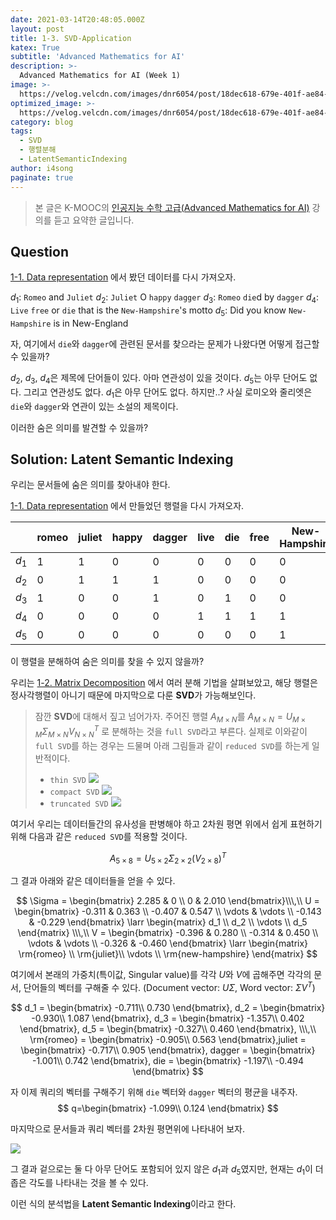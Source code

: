 ```yaml
---
date: 2021-03-14T20:48:05.000Z
layout: post
title: 1-3. SVD-Application
katex: True
subtitle: 'Advanced Mathematics for AI'
description: >-
  Advanced Mathematics for AI (Week 1)
image: >-
  https://velog.velcdn.com/images/dnr6054/post/18dec618-679e-401f-ae84-0363b8d6c558/image.png
optimized_image: >-
  https://velog.velcdn.com/images/dnr6054/post/18dec618-679e-401f-ae84-0363b8d6c558/image.png
category: blog
tags:
  - SVD
  - 행렬분해
  - LatentSemanticIndexing
author: i4song
paginate: true
---
```

> 본 글은 K-MOOC의 [인공지능 수학 고급(Advanced Mathematics for AI)](http://www.kmooc.kr/courses/course-v1:SKKUk+SKKU_60+2023_T1/course/) 강의를 듣고 요약한 글입니다. 

## Question

[1-1. Data representation](https://velog.io/@dnr6054/1-1-Data-Representation) 에서 봤던 데이터를 다시 가져오자.

$d_1$: `Romeo` and `Juliet`
$d_2$: `Juliet` O `happy` `dagger`
$d_3$: `Romeo` `die`d by `dagger`
$d_4$: `Live` `free` or `die` that is the `New-Hampshire`'s motto
$d_5$: Did you know `New-Hampshire` is in New-England

자, 여기에서 `die`와 `dagger`에 관련된 문서를 찾으라는 문제가 나왔다면 어떻게 접근할 수 있을까?

$d_2$, $d_3$, $d_4$은 제목에 단어들이 있다. 아마 연관성이 있을 것이다.
$d_5$는 아무 단어도 없다. 그리고 연관성도 없다.
$d_1$은 아무 단어도 없다. 하지만..? 사실 로미오와 줄리엣은 `die`와 `dagger`와 연관이 있는 소설의 제목이다.

이러한 숨은 의미를 발견할 수 있을까?

## Solution: Latent Semantic Indexing

우리는 문서들에 숨은 의미를 찾아내야 한다. 

[1-1. Data representation](https://velog.io/@dnr6054/1-1-Data-Representation) 에서 만들었던 행렬을 다시 가져오자.

| |romeo|juliet|happy|dagger|live|die|free|New-Hampshire|
|-|-|-|-|-|-|-|-|-|
|$d_1$|1|1|0|0|0|0|0|0|
|$d_2$|0|1|1|1|0|0|0|0|
|$d_3$|1|0|0|1|0|1|0|0|
|$d_4$|0|0|0|0|1|1|1|1|
|$d_5$|0|0|0|0|0|0|0|1|

이 행렬을 분해하여 숨은 의미를 찾을 수 있지 않을까?

우리는 [1-2. Matrix Decomposition](https://velog.io/@dnr6054/1-2-Matrix-Decomposition) 에서 여러 분해 기법을 살펴보았고, 해당 행렬은 정사각행렬이 아니기 때문에 마지막으로 다룬 **SVD**가 가능해보인다.

> 잠깐 **SVD**에 대해서 짚고 넘어가자.
> 주어진 행렬 $A_{M\times N}$를 $A_{M\times N} = U_{M\times M}\Sigma_{M\times N}{V_{N\times N}}^T$ 로 분해하는 것을 `full SVD`라고 부른다. 
실제로 이와같이 `full SVD`를 하는 경우는 드물며 아래 그림들과 같이 `reduced SVD`를 하는게 일반적이다.
> - `thin SVD`
> ![](https://velog.velcdn.com/images/dnr6054/post/20fa02c2-6daf-4c9e-8817-e35b821ed649/image.png)
> - `compact SVD`
> ![](https://velog.velcdn.com/images/dnr6054/post/adeaa9ec-e59e-4c5f-bff2-8f59e883d0b4/image.png)
> - `truncated SVD`
> ![](https://velog.velcdn.com/images/dnr6054/post/84d9d3c9-76f2-4139-bd28-853fe984eed7/image.png)

여기서 우리는 데이터들간의 유사성을 판병해야 하고 2차원 평면 위에서 쉽게 표현하기 위해 다음과 같은 `reduced SVD`를 적용할 것이다.

$$
A_{5\times 8} = U_{5\times 2}\Sigma_{2\times 2}(V_{2\times 8})^T
$$

그 결과 아래와 같은 데이터들을 얻을 수 있다.

$$
\Sigma = \begin{bmatrix}
2.285 & 0 \\
0 & 2.010
\end{bmatrix}\\\,\\
U = \begin{bmatrix}
-0.311 & 0.363 \\
-0.407 & 0.547 \\
\vdots & \vdots \\
-0.143 & -0.229
\end{bmatrix} \larr \begin{matrix}
d_1 \\
d_2 \\
\vdots \\
d_5
\end{matrix} \\\,\\
V = \begin{bmatrix}
-0.396 & 0.280 \\
-0.314 & 0.450 \\
\vdots & \vdots \\
-0.326 & -0.460
\end{bmatrix} \larr \begin{matrix}
\rm{romeo} \\
\rm{juliet}\\
\vdots \\
\rm{new-hampshire}
\end{matrix}
$$

여기에서 본래의 가중치(특이값, Singular value)를 각각 $U$와 $V$에 곱해주면 각각의 문서, 단어들의 벡터를 구해줄 수 있다.
(Document vector: $U\Sigma$, Word vector: $\Sigma V^T$)

$$
d_1 = \begin{bmatrix}
-0.711\\
0.730
\end{bmatrix}, d_2 = \begin{bmatrix}
-0.930\\
1.087
\end{bmatrix}, d_3 = \begin{bmatrix}
-1.357\\
0.402
\end{bmatrix}, d_5 = \begin{bmatrix}
-0.327\\
0.460
\end{bmatrix}, \\\,\\
\rm{romeo} = \begin{bmatrix}
-0.905\\
0.563
\end{bmatrix},juliet = \begin{bmatrix}
-0.717\\
0.905
\end{bmatrix}, dagger = \begin{bmatrix}
-1.001\\
0.742
\end{bmatrix}, die = \begin{bmatrix}
-1.197\\
-0.494
\end{bmatrix}
$$

자 이제 쿼리의 벡터를 구해주기 위해 `die` 벡터와 `dagger` 벡터의 평균을 내주자.
$$
q=\begin{bmatrix}
-1.099\\
0.124
\end{bmatrix}
$$

마지막으로 문서들과 쿼리 벡터를 2차원 평면위에 나타내어 보자.

![](https://velog.velcdn.com/images/dnr6054/post/91cb3988-2fc3-4c89-9b28-aa8f6aeac74e/image.png)

그 결과 겉으로는 둘 다 아무 단어도 포함되어 있지 않은 $d_1$과 $d_5$였지만, 현재는 $d_1$이 더 좁은 각도를 나타내는 것을 볼 수 있다.

이런 식의 분석법을 **Latent Semantic Indexing**이라고 한다.